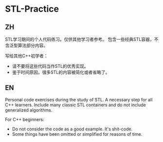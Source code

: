 # STL-Practice
## ZH

STL学习期间的个人代码练习。仅供其他学习者参考。
包含一些经典STL容器，不含泛型算法部分内容。

写给其他C++初学者：

+ 请不要将这些代码当作STL的优秀实现。
+ 鉴于时间原因，很多STL的内容被简化或者省略了。

## EN

Personal code exercises during the study of STL. A necessary step for all C++ learners.
Include many classic STL containers and do not include generalized algorithms.

For C++ beginners:

+ Do not consider the code as a good example. It's shit-code.
+ Some things have been omitted or simplified for reasons of time.

